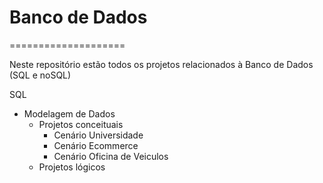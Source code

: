 # Banco de Dados
====================

Neste repositório estão todos os projetos relacionados à Banco de Dados (SQL e noSQL)

SQL

- Modelagem de Dados
  - Projetos conceituais
	- Cenário Universidade
	- Cenário Ecommerce
	- Cenário Oficina de Veiculos
  - Projetos lógicos
  
